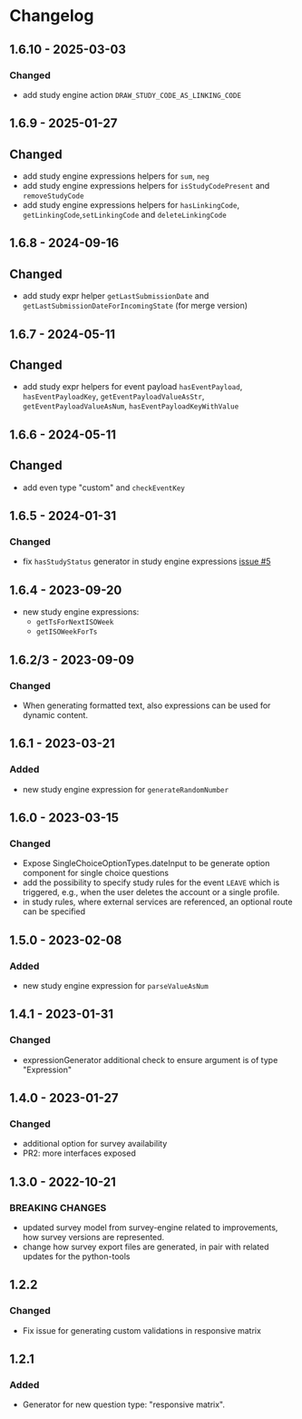 # Changelog

## 1.6.10 - 2025-03-03

### Changed

- add study engine action `DRAW_STUDY_CODE_AS_LINKING_CODE`

## 1.6.9 - 2025-01-27

## Changed

- add study engine expressions helpers for `sum`, `neg`
- add study engine expressions helpers for `isStudyCodePresent` and `removeStudyCode`
- add study engine expressions helpers for `hasLinkingCode`, `getLinkingCode`,`setLinkingCode` and `deleteLinkingCode`

## 1.6.8 - 2024-09-16

## Changed

- add study expr helper `getLastSubmissionDate` and `getLastSubmissionDateForIncomingState` (for merge version)

## 1.6.7 - 2024-05-11

## Changed

- add study expr helpers for event payload `hasEventPayload`, `hasEventPayloadKey`, `getEventPayloadValueAsStr`, `getEventPayloadValueAsNum`, `hasEventPayloadKeyWithValue`

## 1.6.6 - 2024-05-11

## Changed

- add even type "custom" and `checkEventKey`

## 1.6.5 - 2024-01-31

### Changed

- fix `hasStudyStatus` generator in study engine expressions [issue #5](https://github.com/case-framework/case-editor-tools/issues/5)

## 1.6.4 - 2023-09-20

- new study engine expressions:
  - `getTsForNextISOWeek`
  - `getISOWeekForTs`

## 1.6.2/3 - 2023-09-09

### Changed

- When generating formatted text, also expressions can be used for dynamic content.

## 1.6.1 - 2023-03-21

### Added

- new study engine expression for `generateRandomNumber`

## 1.6.0 - 2023-03-15

### Changed

- Expose SingleChoiceOptionTypes.dateInput to be generate option component for single choice questions
- add the possibility to specify study rules for the event `LEAVE` which is triggered, e.g., when the user deletes the account or a single profile.
- in study rules, where external services are referenced, an optional route can be specified

## 1.5.0 - 2023-02-08

### Added

- new study engine expression for `parseValueAsNum`

## 1.4.1 - 2023-01-31

### Changed

- expressionGenerator additional check to ensure argument is of type "Expression"

## 1.4.0 - 2023-01-27

### Changed

- additional option for survey availability
- PR2: more interfaces exposed

## 1.3.0 - 2022-10-21

### BREAKING CHANGES

- updated survey model from survey-engine related to improvements, how survey versions are represented.
- change how survey export files are generated, in pair with related updates for the python-tools

## 1.2.2

### Changed

- Fix issue for generating custom validations in responsive matrix

## 1.2.1

### Added

- Generator for new question type: "responsive matrix".
